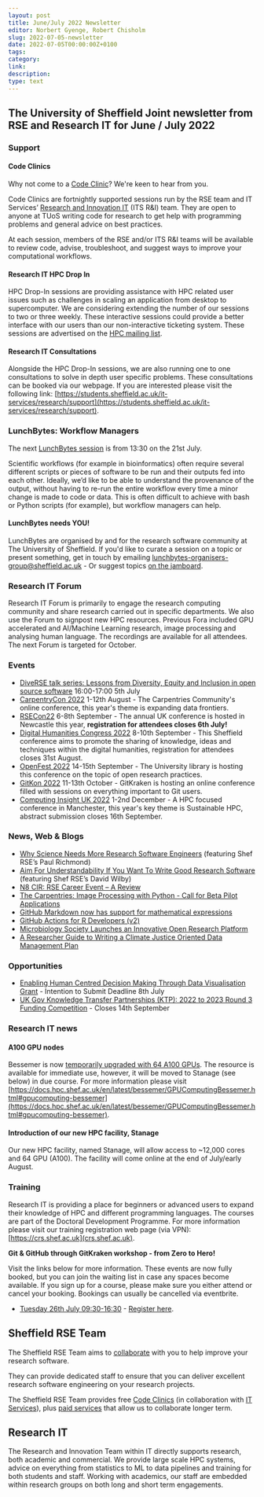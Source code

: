 ```yaml
---
layout: post
title: June/July 2022 Newsletter
editor: Norbert Gyenge, Robert Chisholm
slug: 2022-07-05-newsletter
date: 2022-07-05T00:00:00Z+0100
tags:
category:
link:
description:
type: text
---
```

## The University of Sheffield Joint newsletter from RSE and Research IT for June / July 2022
### Support
#### Code Clinics
Why not come to a [Code Clinic](https://docs.google.com/forms/d/e/1FAIpQLScGXS55qjU0D0Zcz-KHOVcNTahcr3YC3H0OpoKBo3lWXWED5A/viewform)? We're keen to hear from you.

Code Clinics are fortnightly supported sessions run by the RSE team and IT Services’ [Research and Innovation IT](https://www.sheffield.ac.uk/it-services/research) (ITS R&I) team. They are open to anyone at TUoS writing code for research to get help with programming problems and general advice on best practices.

At each session, members of the RSE and/or ITS R&I teams will be available to review code, advise, troubleshoot, and suggest ways to improve your computational workflows.

#### Research IT HPC Drop In
HPC Drop-In sessions are providing assistance with HPC related user issues such as challenges in scaling an application from desktop to supercomputer. We are considering extending the number of our sessions to two or three weekly. These interactive sessions could provide a better interface with our users than our non-interactive ticketing system. These sessions are advertised on the [HPC mailing list](https://groups.google.com/u/1/a/sheffield.ac.uk/g/hpc).

#### Research IT Consultations
Alongside the HPC Drop-In sessions, we are also running one to one consultations to solve in depth user specific problems. These consultations can be booked via our webpage. If you are interested please visit the following link: [https://students.sheffield.ac.uk/it-services/research/support](https://students.sheffield.ac.uk/it-services/research/support).

### LunchBytes: Workflow Managers

The next [LunchBytes session](https://rse.shef.ac.uk/events/lunchbytes-2022-07-21.html) is from 13:30 on the 21st July.

Scientific workflows (for example in bioinformatics) often require several different scripts or pieces of software to be run and their outputs fed into each other. Ideally, we’d like to be able to understand the provenance of the output, without having to re-run the entire workflow every time a minor change is made to code or data. This is often difficult to achieve with bash or Python scripts (for example), but workflow managers can help.

#### LunchBytes needs YOU!
LunchBytes are organised by and for the research software community at The University of Sheffield. If you'd like to curate a session on a topic or present something, get in touch by emailing [lunchbytes-organisers-group@sheffield.ac.uk](mailto:lunchbytes-organisers-group@sheffield.ac.uk) - Or suggest topics [on the jamboard](https://jamboard.google.com/d/1-51cRf0pwZl8O10CnLeJGAqKcnbww-QGaYjszFK-H38/).

###  Research IT Forum
Research IT Forum is primarily to engage the research computing community and share research carried out in specific departments. We also use the Forum to signpost new HPC resources. Previous Fora included GPU accelerated and AI/Machine Learning research, image processing and analysing human language. The recordings are available for all attendees. The next Forum is targeted for October. 

### Events
* [DiveRSE talk series: Lessons from Diversity, Equity and Inclusion in open source software](https://diverse-rse.github.io/events/2022-07-05) 16:00-17:00 5th July
* [CarpentryCon 2022](https://2022.carpentrycon.org/) 1-12th August - The Carpentries Community's online conference, this year's theme is expanding data frontiers.
* [RSECon22](https://rsecon2022.society-rse.org/registration/) 6-8th September - The annual UK conference is hosted in Newcastle this year, **registration for attendees closes 6th July!**
* [Digital Humanities Congress 2022](https://www.dhi.ac.uk/dhc2022/) 8-10th September - This Sheffield conference aims to promote the sharing of knowledge, ideas and techniques within the digital humanities, registration for attendees closes 31st August.
* [OpenFest 2022](https://www.sheffield.ac.uk/library/research/openfest-2022) 14-15th September - The University library is hosting this conference on the topic of open research practices.
* [GitKon 2022](https://gitkon.com) 11-13th October - GitKraken is hosting an online conference filled with sessions on everything important to Git users.
* [Computing Insight UK 2022](https://www.scd.stfc.ac.uk/Pages/CIUK-2022-Presentations.aspx) 1-2nd December - A HPC focused conference in Manchester, this year's key theme is Sustainable HPC, abstract submission closes 16th September.

### News, Web & Blogs
* [Why Science Needs More Research Software Engineers](https://www.nature.com/articles/d41586-022-01516-2) (featuring Shef RSE’s Paul Richmond)
* [Aim For Understandability If You Want To Write Good Research Software](https://www.software.ac.uk/blog/2022-07-04-aim-understandability-if-you-want-write-good-research-software) (featuring Shef RSE’s David Wilby)
* [N8 CIR: RSE Career Event – A Review](https://n8cir.org.uk/events/event-resource/rse-career-event/)
* [The Carpentries: Image Processing with Python - Call for Beta Pilot Applications](https://carpentries.org/blog/2022/05/image-processing-beta-announcement/)
* [GitHub Markdown now has support for mathematical expressions](https://github.blog/2022-05-19-math-support-in-markdown/)
* [GitHub Actions for R Developers (v2)](https://www.tidyverse.org/blog/2022/06/actions-2-0-0/)
* [Microbiology Society Launches an Innovative Open Research Platform](https://microbiologysociety.org/news/society-news/microbiology-society-launches-an-innovative-open-research-platform.html)
* [A Researcher Guide to Writing a Climate Justice Oriented Data Management Plan](https://zenodo.org/record/6451499)

### Opportunities
* [Enabling Human Centred Decision Making Through Data Visualisation Grant](https://www.ukri.org/opportunity/enabling-human-centred-decision-making-through-data-visualisation/) - Intention to Submit Deadline 8th July
* [UK Gov Knowledge Transfer Partnerships (KTP): 2022 to 2023 Round 3 Funding Competition](https://apply-for-innovation-funding.service.gov.uk/competition/1222/overview/63827061-eb42-4f00-855a-319f88d2a41f) - Closes 14th September

### Research IT news
#### A100 GPU nodes
Bessemer is now [temporarily upgraded with 64 A100 GPUs](https://changelog.hpc.shef.ac.uk/bessemer-a100-nodes/). The resource is available for immediate use, however, it will be moved to Stanage (see below) in due course. For more information please visit [https://docs.hpc.shef.ac.uk/en/latest/bessemer/GPUComputingBessemer.html#gpucomputing-bessemer](https://docs.hpc.shef.ac.uk/en/latest/bessemer/GPUComputingBessemer.html#gpucomputing-bessemer). 

#### Introduction of our new HPC facility, Stanage
Our new HPC facility, named Stanage, will allow access to ~12,000 cores and 64 GPU (A100). The facility will come online at the end of July/early August. 


### Training

Research IT is providing a place for beginners or advanced users to expand their knowledge of HPC and different programming languages. The courses are part of the Doctoral Development Programme. For more information please visit our training registration web page (via VPN): [https://crs.shef.ac.uk](crs.shef.ac.uk). 

**Git & GitHub through GitKraken workshop - from Zero to Hero!**

Visit the links below for more information. These events are now fully booked, but you can join the waiting list in case any spaces become available.
If you sign up for a course, please make sure you either attend or cancel your booking. Bookings can usually be cancelled via eventbrite.

* [Tuesday 26th July 09:30-16:30](https://rse.shef.ac.uk/training/workshop/2022-07-26-git-zero-hero) - [Register here](https://www.eventbrite.co.uk/e/git-github-through-gitkraken-from-zero-to-hero-registration-305733546267).


## Sheffield RSE Team

The Sheffield RSE Team aims to [collaborate](https://rse.shef.ac.uk/collaboration/guide/) with you to help improve your research software.

They can provide dedicated staff to ensure that you can deliver excellent research software engineering on your research projects.

The Sheffield RSE Team provides free [Code Clinics][CCs] (in collaboration with [IT Services][its-res-it]), plus [paid services][rse-service] that allow us to collaborate longer term.

## Research IT

The Research and Innovation Team within IT directly supports research, both academic and commercial. 
We provide large scale HPC systems, advice on everything from statistics to ML to data pipelines and training for both students and staff. 
Working with academics, our staff are embedded within research groups on both long and short term engagements. 


[CCs]: https://rse.shef.ac.uk/support/code-clinic/
[EPCC]: https://www.epcc.ed.ac.uk/
[its-res-it]: https://www.sheffield.ac.uk/it-services/research/
[its-workshops]: https://www.sheffield.ac.uk/it-services/research/one-day-sessions
[rse-service]: https://rse.shef.ac.uk/collaboration/
[rses-mail-list]: https://groups.google.com/a/sheffield.ac.uk/forum/#!forum/rse-group
[rses]: https://rse.shef.ac.uk/
